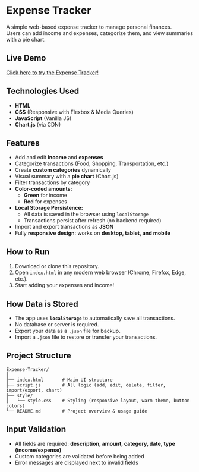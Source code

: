 # Expense Tracker 

A simple web-based expense tracker to manage personal finances.  
Users can add income and expenses, categorize them, and view summaries with a pie chart.

## Live Demo

[Click here to try the Expense Tracker!](https://expense-tracker-seven-chi-11.vercel.app/)

## Technologies Used

- **HTML**
- **CSS** (Responsive with Flexbox & Media Queries)
- **JavaScript** (Vanilla JS)
- **Chart.js** (via CDN)

## Features

- Add and edit **income** and **expenses**
- Categorize transactions (Food, Shopping, Transportation, etc.)
- Create **custom categories** dynamically
- Visual summary with a **pie chart** (Chart.js)
- Filter transactions by category
- **Color-coded amounts:**  
  - **Green** for income  
  - **Red** for expenses
- **Local Storage Persistence:**  
  - All data is saved in the browser using `localStorage`  
  - Transactions persist after refresh (no backend required)
- Import and export transactions as **JSON**
- Fully **responsive design**: works on **desktop, tablet, and mobile**

## How to Run

1. Download or clone this repository.
2. Open `index.html` in any modern web browser (Chrome, Firefox, Edge, etc.).
3. Start adding your expenses and income!

## How Data is Stored

- The app uses **`localStorage`** to automatically save all transactions.
- No database or server is required.
- Export your data as a `.json` file for backup.
- Import a `.json` file to restore or transfer your transactions.

## Project Structure

```
Expense-Tracker/
│
├── index.html       # Main UI structure
├── script.js        # All logic (add, edit, delete, filter, import/export, chart)
├── style/
│   └── style.css    # Styling (responsive layout, warm theme, button colors)
└── README.md        # Project overview & usage guide
```

## Input Validation

- All fields are required: **description, amount, category, date, type (income/expense)**
- Custom categories are validated before being added
- Error messages are displayed next to invalid fields

